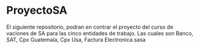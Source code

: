 # ProyectoSA
El siguiente repositorio, podran en contrar el proyecto del curso de vaciones de SA para las cinco entidades de trabajo.
Las cuales son Banco, SAT, Cpx Guatemala, Cpx Usa, Factura Electronica.sasa

